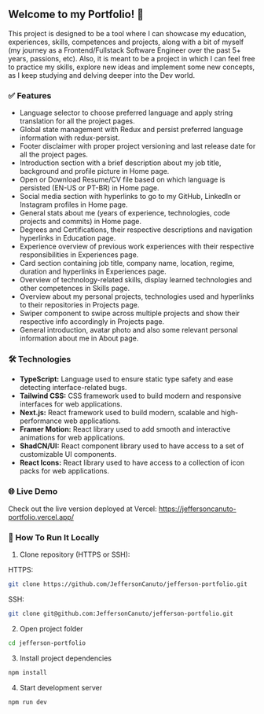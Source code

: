 ## Welcome to my Portfolio! 🚀

This project is designed to be a tool where I can showcase my education, experiences, skills, competences and projects, along with a bit of myself (my journey as a Frontend/Fullstack Software Engineer over the past 5+ years, passions, etc). Also, it is meant to be a project in which I can feel free to practice my skills, explore new ideas and implement some new concepts, as I keep studying and delving deeper into the Dev world.

### ✅ Features

- Language selector to choose preferred language and apply string translation for all the project pages.
- Global state management with Redux and persist preferred language information with redux-persist.
- Footer disclaimer with proper project versioning and last release date for all the project pages.
- Introduction section with a brief description about my job title, background and profile picture in Home page.
- Open or Download Resume/CV file based on which language is persisted (EN-US or PT-BR) in Home page.
- Social media section with hyperlinks to go to my GitHub, LinkedIn or Instagram profiles in Home page.
- General stats about me (years of experience, technologies, code projects and commits) in Home page.
- Degrees and Certifications, their respective descriptions and navigation hyperlinks in Education page.
- Experience overview of previous work experiences with their respective responsibilities in Experiences page.
- Card section containing job title, company name, location, regime, duration and hyperlinks in Experiences page.
- Overview of technology-related skills, display learned technologies and other competences in Skills page.
- Overview about my personal projects, technologies used and hyperlinks to their repositories in Projects page.
- Swiper component to swipe across multiple projects and show their respective info accordingly in Projects page.
- General introduction, avatar photo and also some relevant personal information about me in About page.

### 🛠️ Technologies

- **TypeScript:** Language used to ensure static type safety and ease detecting interface-related bugs.
- **Tailwind CSS:** CSS framework used to build modern and responsive interfaces for web applications.
- **Next.js:** React framework used to build modern, scalable and high-performance web applications.
- **Framer Motion:** React library used to add smooth and interactive animations for web applications.
- **ShadCN/UI:** React component library used to have access to a set of customizable UI components.
- **React Icons:** React library used to have access to a collection of icon packs for web applications.

### 🌐 Live Demo

Check out the live version deployed at Vercel: https://jeffersoncanuto-portfolio.vercel.app/

### 📂 How To Run It Locally

1. Clone repository (HTTPS or SSH):

HTTPS:

```bash
git clone https://github.com/JeffersonCanuto/jefferson-portfolio.git
```

SSH:

```bash
git clone git@github.com:JeffersonCanuto/jefferson-portfolio.git
```

2. Open project folder

```bash
cd jefferson-portfolio
```

3. Install project dependencies

```bash
npm install
```

4. Start development server

```bash
npm run dev
```